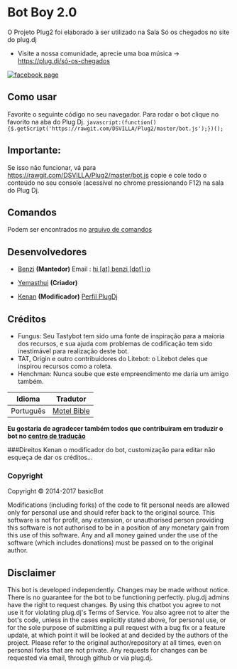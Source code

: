 # Bot Boy 2.0
O Projeto Plug2 foi elaborado à ser utilizado na Sala Só os chegados no site do plug.dj
* Visite a nossa comunidade, aprecie uma boa música -> https://plug.dj/só-os-chegados

[![facebook page](https://img.shields.io/badge/facebook-group-3b5998.svg?style=flat)](https://goo.gl/NNYAYx)

Como usar
------
Favorite o seguinte código no seu navegador. Para rodar o bot clique no favorito na aba do Plug Dj. `javascript:(function(){$.getScript('https://rawgit.com/DSVILLA/Plug2/master/bot.js');})();` 


Importante:
------
Se isso não funcionar, vá para https://rawgit.com/DSVILLA/Plug2/master/bot.js copie e cole todo o conteúdo no seu console (acessível no chrome pressionando F12) na sala do Plug Dj.


Comandos
------
Podem ser encontrados no [arquivo de comandos](https://rawgit.com/DSVILLA/Plug2/master/commands.md)

Desenvolvedores
----------
 - [Benzi](https://github.com/Benzi) __(Mantedor)__
Email : [hi [at] benzi [dot] io](mailto:hi@benzi.io)

 - [Yemasthui](https://github.com/Yemasthui)  __(Criador)__
 
 - [Kenan](https://github.com/Kenan-plugdj) __(Modificador)__ 
[Perfil PlugDj](https://plug.dj/@/kenan)

Créditos
--------

- Fungus: Seu Tastybot tem sido uma fonte de inspiração para a maioria dos recursos, e sua ajuda com problemas de codificação tem sido inestimável para realização deste bot.
- TAT, Origin e outro contribuidores do Litebot: o Litebot deles que inspirou recursos como a roleta.
- Henchman: Nunca soube que este empreendimento me daria um amigo também.


|Idioma | Tradutor|
|:------:|:---------:|
|Português|[Motel Bible](https://github.com/motelbible)|

__Eu gostaria de agradecer também todos que contribuiram em traduzir o bot no [centro de tradução](https://basicbot.oneskyapp.com/admin/collaborators)__


###Direitos 
Kenan o modificador do bot, customização para editar não esqueça de dar os créditos...


### Copyright

Copyright &copy; 2014-2017 basicBot

Modifications (including forks) of the code to fit personal needs are allowed only for personal use and should refer back to the original source.
This software is not for profit, any extension, or unauthorised person providing this software is not authorised to be in a position of any monetary gain from this use of this software. Any and all money gained under the use of the software (which includes donations) must be passed on to the original author.


Disclaimer
----------

This bot is developed independently. Changes may be made without notice. There is no guarantee for the bot to be functioning perfectly.
plug.dj admins have the right to request changes.
By using this chatbot you agree to not use it for violating plug.dj's Terms of Service.
You also agree not to alter the bot's code, unless in the cases explicitly stated above, for personal use, or for the sole purpose of submitting a pull request with a bug fix or a feature update, at which point it will be looked at and decided by the authors of the project.
Please refer to the original author/repository at all times, even on personal forks that are not private.
Any requests for changes can be requested via email, through github or via plug.dj.
